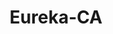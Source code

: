 ---
title: Eureka-CA
slug: eureka-ca
f_state:
- cms/state/california.md
f_locations:
- cms/payday-loan/a-1-cash-advance-190.md
- cms/payday-loan/a-1-check-cashing-217.md
- cms/payday-loan/a-1-check-cashing-218.md
- cms/payday-loan/a-a-cash-a-a-check-266.md
- cms/payday-loan/a1-check-cashing-cash-advanc-634.md
- cms/payday-loan/allied-cash-advance-3816.md
- cms/payday-loan/allied-cash-advance-3853.md
- cms/payday-loan/allied-cash-advance-3854.md
- cms/payday-loan/allied-cash-advance-3855.md
updated-on: '2024-05-30T13:41:28.615Z'
created-on: '2024-05-30T13:41:28.615Z'
published-on: '2024-05-30T13:54:32.469Z'
f_city: Eureka
layout: '[city].html'
tags: city
---